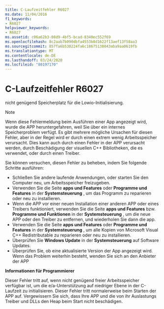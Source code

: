 ```yaml
---
title: C-Laufzeitfehler R6027
ms.date: 11/04/2016
f1_keywords:
- R6027
helpviewer_keywords:
- R6027
ms.assetid: c06a62b3-08d9-4bf5-bcad-8340ec552f69
ms.openlocfilehash: 8c2aab7b090dbfa4553b8d1622f13aef13f58aa3
ms.sourcegitcommit: 857fa6b530224fa6c18675138043aba9aa0619fb
ms.translationtype: MT
ms.contentlocale: de-DE
ms.lasthandoff: 03/24/2020
ms.locfileid: "80197170"
---
```

# <a name="c-runtime-error-r6027"></a>C-Laufzeitfehler R6027

nicht genügend Speicherplatz für die Lowio-Initialisierung.

> [!NOTE]
> Wenn diese Fehlermeldung beim Ausführen einer App angezeigt wird, wurde die APP heruntergefahren, weil Sie über ein internes Speicherproblem verfügt. Es gibt mehrere mögliche Ursachen für diesen Fehler, aber in der Regel wird er durch einen extrem wenig Arbeitsspeicher verursacht. Dies kann auch durch einen Fehler in der APP verursacht werden, durch Beschädigung der visuellen C++ Bibliotheken, die es verwendet, oder durch einen Treiber.
>
> Sie können versuchen, diesen Fehler zu beheben, indem Sie folgende Schritte ausführen:
>
> - Schließen Sie andere laufende Anwendungen, oder starten Sie den Computer neu, um Arbeitsspeicher freizugeben.
> - Verwenden Sie die Seite **apps und Features** oder **Programme und Features** in der **Systemsteuerung** , um das Programm zu reparieren oder neu zu installieren.
> - Wenn die APP vor einer neuen Installation einer anderen APP oder eines Treibers funktioniert, verwenden Sie die Seite **apps und Features** bzw. **Programme und Funktionen** in der **Systemsteuerung** , um die neue APP oder den Treiber zu entfernen, und wiederholen Sie dann die app.
> - Verwenden Sie die Seite **apps und Features** oder **Programme und Features** in der **Systemsteuerung** , um alle Kopien von Microsoft Visual C++ Redistributable zu reparieren oder neu zu installieren.
> - Überprüfen Sie **Windows Update** in der **Systemsteuerung** auf Software Updates.
> - Überprüfen Sie, ob eine aktualisierte Version der App angezeigt wird. Wenn das Problem weiterhin besteht, wenden Sie sich an den Anbieter der APP

**Informationen für Programmierer**

Dieser Fehler tritt auf, wenn nicht genügend freier Arbeitsspeicher verfügbar ist, um die e/a-Unterstützung auf niedriger Ebene in der C-Laufzeit zu initialisieren. Dieser Fehler tritt normalerweise beim Starten der APP auf. Vergewissern Sie sich, dass Ihre APP und die von ihr Auslastungs Treiber und DLLs den Heap beim Start nicht beschädigen.
